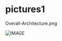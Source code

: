 # pictures1

Overall-Architecture.png

![IMAGE](https://github.com/{Elizaveta0209}/{pictures1}/{master}/Overall-Architecture.png)
